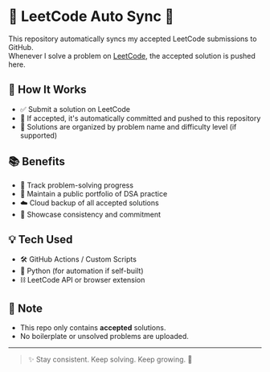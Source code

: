 # 🧠 LeetCode Auto Sync 🚀

This repository automatically syncs my accepted LeetCode submissions to GitHub.  
Whenever I solve a problem on [LeetCode](https://leetcode.com), the accepted solution is pushed here.

## 🔧 How It Works

- ✅ Submit a solution on LeetCode
- 🔄 If accepted, it's automatically committed and pushed to this repository
- 📁 Solutions are organized by problem name and difficulty level (if supported)

## 📚 Benefits

- 🧩 Track problem-solving progress
- 📝 Maintain a public portfolio of DSA practice
- ☁️ Cloud backup of all accepted solutions
- 🚀 Showcase consistency and commitment

## 💡 Tech Used

- 🛠️ GitHub Actions / Custom Scripts
- 🐍 Python (for automation if self-built)
- ⛓️ LeetCode API or browser extension

## 📌 Note

- This repo only contains **accepted** solutions.
- No boilerplate or unsolved problems are uploaded.

---

> ✨ Stay consistent. Keep solving. Keep growing. 🚀
